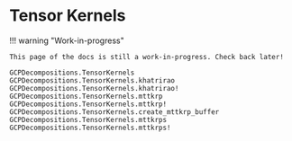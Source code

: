 # Tensor Kernels

!!! warning "Work-in-progress"

    This page of the docs is still a work-in-progress. Check back later!

```@docs
GCPDecompositions.TensorKernels
GCPDecompositions.TensorKernels.khatrirao
GCPDecompositions.TensorKernels.khatrirao!
GCPDecompositions.TensorKernels.mttkrp
GCPDecompositions.TensorKernels.mttkrp!
GCPDecompositions.TensorKernels.create_mttkrp_buffer
GCPDecompositions.TensorKernels.mttkrps
GCPDecompositions.TensorKernels.mttkrps!
```
